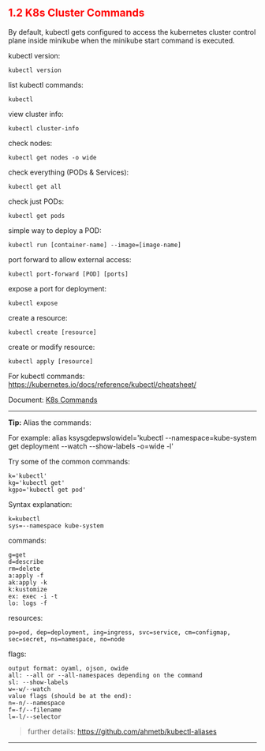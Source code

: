## <font color='red'> 1.2 K8s Cluster Commands</font>

By default, kubectl gets configured to access the kubernetes cluster control plane inside minikube when the minikube start command is executed.

kubectl version:
```
kubectl version
```
list kubectl commands:
```
kubectl
```
view cluster info:
```
kubectl cluster-info
```
check nodes:
```
kubectl get nodes -o wide
```
check everything (PODs & Services):
```
kubectl get all
```
check just PODs:
```
kubectl get pods
```
simple way to deploy a POD:
```
kubectl run [container-name] --image=[image-name]
```
port forward to allow external access:
```
kubectl port-forward [POD] [ports]
```
expose a port for deployment:
```
kubectl expose
```
create a resource:
```
kubectl create [resource]
```
create or modify resource:
```
kubectl apply [resource]
```

For kubectl commands: https://kubernetes.io/docs/reference/kubectl/cheatsheet/

Document: <a href="./K8s Commands.pdf" target="_top">K8s Commands</a>

---

**Tip:**
Alias the commands:

For example: alias ksysgdepwslowidel='kubectl --namespace=kube-system get deployment --watch --show-labels -o=wide -l'

Try some of the common commands:
```
k='kubectl'
kg='kubectl get'
kgpo='kubectl get pod'
```  

Syntax explanation:
```
k=kubectl
sys=--namespace kube-system
```
commands:
```
g=get
d=describe
rm=delete
a:apply -f
ak:apply -k
k:kustomize
ex: exec -i -t
lo: logs -f
```
resources:
```
po=pod, dep=deployment, ing=ingress, svc=service, cm=configmap, sec=secret, ns=namespace, no=node
```
flags:
```
output format: oyaml, ojson, owide
all: --all or --all-namespaces depending on the command
sl: --show-labels
w=-w/--watch
value flags (should be at the end):
n=-n/--namespace
f=-f/--filename
l=-l/--selector 
```

> further details: https://github.com/ahmetb/kubectl-aliases

---